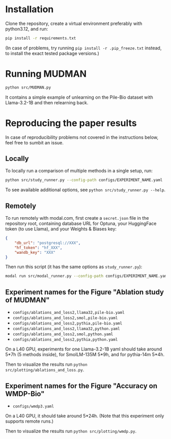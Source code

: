 # Installation

Clone the repository, create a virtual environment preferably with python3.12, and run:
```bash
pip install -r requirements.txt
```
(In case of problems, try running `pip install -r .pip_freeze.txt` instead, to install the exact tested package versions.)

# Running MUDMAN

```bash
python src/MUDMAN.py
```

It contains a simple example of unlearning on the Pile-Bio dataset with Llama-3.2-1B and then relearning back.

# Reproducing the paper results

In case of reproducibility problems not covered in the instructions below, feel free to sumbit an issue.

## Locally

To locally run a comparison of multiple methods in a single setup, run:

```bash
python src/study_runner.py --config-path configs/EXPERIMENT_NAME.yaml
```

To see available additional options, see `python src/study_runner.py --help`.

## Remotely

To run remotely with modal.com, first create a `secret.json` file in the repository root, containing database URL for Optuna, your HuggingFace token (to use Llama), and your Weights & Biases key:
```json
{
    "db_url": "postgresql://XXX",
    "hf_token": "hf_XXX",
    "wandb_key": "XXX"
}
```

Then run this script (it has the same options as `study_runner.py`):
```bash
modal run src/modal_runner.py --config-path configs/EXPERIMENT_NAME.yaml
```

## Experiment names for the Figure "Ablation study of MUDMAN"

- `configs/ablations_and_loss2,llama32,pile-bio.yaml`
- `configs/ablations_and_loss2,smol,pile-bio.yaml`
- `configs/ablations_and_loss2,pythia,pile-bio.yaml`
- `configs/ablations_and_loss2,llama32,python.yaml`
- `configs/ablations_and_loss2,smol,python.yaml`
- `configs/ablations_and_loss2,pythia,python.yaml`

On a L40 GPU, experiments for one Llama-3.2-1B yaml should take around 5\*7h (5 methods inside), for SmolLM-135M 5\*9h, and for pythia-14m 5\*4h.

Then to visualize the results run `python src/plotting/ablations_and_loss.py`.

## Experiment names for the Figure "Accuracy on WMDP-Bio"

- `configs/wmdp3.yaml`

On a L40 GPU, it should take around 5\*24h. (Note that this experiment only supports remote runs.)

Then to visualize the results run `python src/plotting/wmdp.py`.
